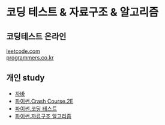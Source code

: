 # 코딩 테스트 & 자료구조 & 알고리즘

## 코딩테스트 온라인
[leetcode.com](https://leetcode.com/problemset/all/)<br>
[programmers.co.kr](https://programmers.co.kr/learn/challenges)<br>

## 개인 study
- [자바](java/README_java.md)
- [파이썬.Crash Course.2E](python_crash_course.ipynb)
- [파이썬.코딩 테스트](python_coding_test.ipynb)
- [파이썬.자료구조 알고리즘](python_ds_algorithm.ipynb)
